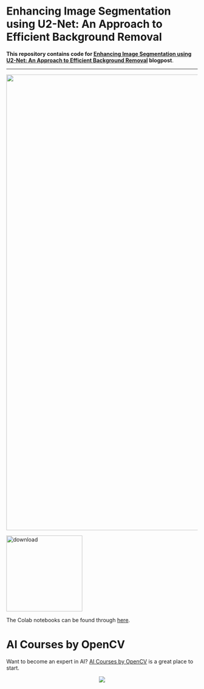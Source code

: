 # Enhancing Image Segmentation using U2-Net: An Approach to Efficient Background Removal

**This repository contains code for [Enhancing Image Segmentation using U2-Net: An Approach to Efficient Background Removal](https://learnopencv.com/u2-net-image-segmentation/) blogpost**.

---

<img src = "https://learnopencv.com/wp-content/uploads/2024/06/Predictions-U2-Net-vs-IS-Net.png" width=1200>

[<img src="https://learnopencv.com/wp-content/uploads/2022/07/download-button-e1657285155454.png" alt="download" width="200">](https://www.dropbox.com/scl/fo/mtt7q2xmd74miyvki7rzv/ABqMRJiRHVDLal759Y_Md7U?rlkey=wswr5s9fjq064d0xvdcz4j790&st=8k1p3dfm&dl=1)



The Colab notebooks can be found through [here](https://drive.google.com/drive/folders/1oKipSjp4LsiNSbJ8BfwzlyISDBm32hkX?usp=drive_link).



# AI Courses by OpenCV

Want to become an expert in AI? [AI Courses by OpenCV](https://opencv.org/courses/) is a great place to start. 

<a href="https://opencv.org/courses/">

<p align="center"> 
<img src="https://learnopencv.com/wp-content/uploads/2023/01/AI-Courses-By-OpenCV-Github.png">
</p>
</a>

